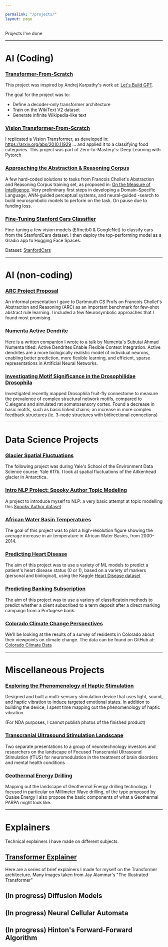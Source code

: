 ```yaml
---

permalink: "/projects/"
layout: page
---
```

Projects I've done 

--------

# AI (Coding)
### [Transformer-From-Scratch ](https://github.com/bigtimecodersean/Transformer_From_Scratch)

This project was inspired by Andrej Karpathy's work at: [Let's Build GPT](https://www.youtube.com/watch?v=kCc8FmEb1nY). 

The goal for the project was to:
- Define a decoder-only transformer architecture
- Train on the WikiText V2 dataset
- Generate infinite Wikipedia-like text

### [Vision Transformer-From-Scratch](https://github.com/bigtimecodersean/Vision_Transformer_Replication)

I replicated a Vision Transformer, as developed in: https://arxiv.org/abs/2010.11929 ... and applied it to a classifying food categories. This project was part of Zero-to-Mastery's: Deep Learning with Pytorch

### [Approaching the Abstraction & Reasoning Corpus](https://github.com/bigtimecodersean/Approaching_ARC/blob/main/ARC_Hard_Coded_Sols.ipynb)

A few hard-coded solutions to tasks from Francois Chollet's Abstraction and Reasoning Corpus training set, as proposed in: [On the Measure of Intelligence](https://arxiv.org/abs/1911.01547). Very preliminary first steps in developing a Domain-Specific Language, ANN-guided perceptual systems, and neural-guided -search to build neurosymbolic models to perform on the task. On pause due to funding loss. 

### [Fine-Tuning Stanford Cars Classifier](https://github.com/bigtimecodersean/Fine_Tuning_Stanford_Cars_Classification)

Fine-tuning a few vision models (Effnetb0 & GoogleNet) to classify cars from the StanfordCars dataset. I then deploy the top-performing model as a Gradio app to Hugging Face Spaces.

Dataset: [StanfordCars](https://pytorch.org/vision/stable/generated/torchvision.datasets.StanfordCars.html#torchvision.datasets.StanfordCars)

----------

# AI (non-coding) 

### [ARC Project Proposal](https://docs.google.com/presentation/d/e/2PACX-1vQKjp7qxEyEPtcXp_PfDWNd3k7BnpISSyDA-DcY-CRSkvCWXVOtR27OIqLkreRNsCXxCk8h9LpPAWIk/pub?start=false&loop=false&delayms=3000) 

An informal presentation I gave to Dartmouth CS Profs on Francois Chollet's Abstraction and Reasoning (ARC) as an important benchmark for few-shot abstract rule learning. I included a few Neurosymbolic approaches that I found most promising.  

### [Numenta Active Dendrite](https://5744f6c2-4ed8-4ec0-a6a4-51909cc8f220.filesusr.com/ugd/e97160_d98a19334c954743adf683cb1df2b919.pdf)

Here is a written companion I wrote to a talk by Numenta's Subutai Ahmad Numenta titled: Active Dendrites Enable Flexible Context Integration. Active dendrites are a more biologically realistic model of individual neurons, enabling better prediction, more flexible learning, and efficient, sparse representations in Artificial Neural Networks.  

### [Investigating Motif Significance in the Drosophilidae Drosophila](https://5744f6c2-4ed8-4ec0-a6a4-51909cc8f220.filesusr.com/ugd/e97160_dcc99d36de424a1fbed10f7f4e635463.pdf)

Investigated recently mapped Drosophila fruit-fly connectome to measure the prevalence of complex structural network motifs, compared to C.elegans and simulated rat somatosensory cortex. Found a decrease in basic motifs, such as basic linked chains; an increase in more complex feedback structures (ie. 3-node structures with bidirectional connections) 

----------

# Data Science Projects

### [Glacier Spatial Fluctuations](https://github.com/bigtimecodersean/Glacier_Spatial_Fluctuations)

The following project was during Yale's School of the Environment Data Science course: Yale 617b. I look at spatial fluctuations of the Aitkenhead glacier in Antarctica.

### [Intro NLP Project: Spooky Author Topic Modeling](https://github.com/bigtimecodersean/Intro_NLP_Author_Topic_Modeling)

A project to introduce myself to NLP: a very basic attempt at topic modelling this [Spooky Author dataset](https://www.kaggle.com/c/spooky-author-identification)

### [African Water Basin Temperatures](https://github.com/bigtimecodersean/African_Water_Basin_Temperatures)

The goal of this project was to plot a high-resolution figure showing the average increase in air temperature in African Water Basics, from 2000-2014.

### [Predicting Heart Disease](https://github.com/bigtimecodersean/Key_Indicators_of_Heart_Disease)

The aim of this project was to use a variety of ML models to predict a patient's heart disease status (0 or 1), based on a variety of markers (personal and biological), using the Kaggle [Heart Disease dataset](https://www.kaggle.com/datasets/kamilpytlak/personal-key-indicators-of-heart-disease)

### [Predicting Banking Subscription](https://github.com/bigtimecodersean/Banking_Subscription_Prediction)

The aim of this project was to use a variery of classificatoin methods to predict whether a client subscribed to a term deposit after a direct marking campaign from a Portugese bank.

### [Colorado Climate Change Perspectives](https://github.com/bigtimecodersean/Colorado-Climate-Change-Perspectives)

We'll be looking at the results of a survey of residents in Colorado about their viewpoints on climate change. 
The data can be found on GitHub at: [Colorado Climate Data]('https://raw.githubusercontent.com/envirodatascience/ENVS-617-Class-Data/main/CO_climate_change_views.csv')

-----------

# Miscellaneous Projects

### [Exploring the Phenomenology of Haptic Stimulation](https://www.youtube.com/watch?v=ga88RGOzJwk) 

Designed and built a multi-sensory stimulation device that uses light, sound, and haptic vibration to induce targeted emotional states. In addition to building the device, I spent time mapping out the phenomenology of haptic vibration.

(For NDA purposes, I cannot publish photos of the finished product)


### [Transcranial Ultrasound Stimulation Landscape](https://5744f6c2-4ed8-4ec0-a6a4-51909cc8f220.filesusr.com/ugd/e97160_c793c5047dbe41dd81a33ba53468d0bf.pdf)

Two separate presentations to a group of neurotechnology investors and researchers on the landscape of Focused Transcranial Ultrasound Stimulation (fTUS) for neuromodulation in the treatment of brain disorders and mental health conditions


### [Geothermal Energy Drilling](https://5744f6c2-4ed8-4ec0-a6a4-51909cc8f220.filesusr.com/ugd/e97160_0f790d08b3854e9ba95aa4fb85f51c48.pdf) 

Mapping out the landscape of Geothermal Energy drilling technology. I focused in particular on Millimeter Wave drilling, of the type proposed by Quaise Energy I also propose the basic components of what a Geothermal PARPA might look like.

---------

# Explainers
Technical explainers I have made on different subjects. 

## [Transformer Explainer](https://gabby-foxtrot-8e2.notion.site/Transformers-1066353a15494d8f82b677e226e777e0)
Here are a series of brief explainers I made for myself on the Transformer architecture. Many images taken from Jay Alammar's "The Illustrated Transformer"

## (In progress) Diffusion Models

## (In progress) Neural Cellular Automata

## (In progress) Hinton's Forward-Forward Algorithm







